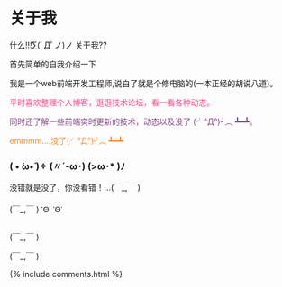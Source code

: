 ﻿
<h1>关于我</h1>

什么!!!∑(ﾟДﾟノ)ノ 关于我??
<p>
首先简单的自我介绍一下

<p style="color:#c8e">

我是一个web前端开发工程师,说白了就是个修电脑的(一本正经的胡说八道)。
<p style="color:#f48">
平时喜欢整理个人博客，逛逛技术论坛，看一看各种动态。

<p style="color:#848">
同时还了解一些前端实时更新的技术，动态以及没了 (╯°Д°)╯︵ ┻━┻。

<p style="color:#f82">emmmm....没了(╯°Д°)╯︵ ┻━┻

<h3> ( • ̀ω•́ )✧  (〃´-ω･)   (>ω･* )ﾉ </h3>  


<p style="color:skyblue">

没错就是没了，你没看错！...(￣_,￣ )

(￣_,￣ )   ་Ꙫ་ ་Ꙫ་ 


(￣_,￣ )


(￣_,￣ )

<p>



<p>



<p>



<p>



<p> 


<p> 

<p> 

<p> 


{% include comments.html %}


